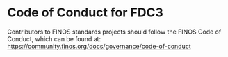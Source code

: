 # Code of Conduct for FDC3

Contributors to FINOS standards projects should follow the FINOS Code of Conduct, which can be found at: https://community.finos.org/docs/governance/code-of-conduct
